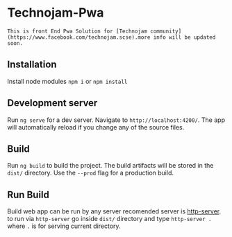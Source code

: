 # Technojam-Pwa
    This is front End Pwa Solution for [Technojam community](https://www.facebook.com/technojam.scse).more info will be updated soon.

## Installation
Install node modules `npm i` or `npm install`

## Development server

Run `ng serve` for a dev server. Navigate to `http://localhost:4200/`. The app will automatically reload if you change any of the source files.

## Build
Run `ng build` to build the project. The build artifacts will be stored in the `dist/` directory. Use the `--prod` flag for a production build.


## Run Build
Build web app can be run by any server recomended server is [http-server](https://www.npmjs.com/package/http-server). to run via `http-server` go inside `dist/` directory and type `http-server .` where `.` is for serving current directory. 